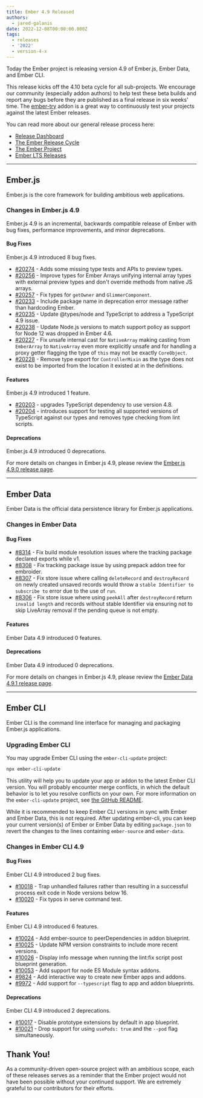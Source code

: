 ```yaml
---
title: Ember 4.9 Released
authors:
  - jared-galanis
date: 2022-12-08T00:00:00.000Z
tags:
  - releases
  - '2022'
  - version-4-x
---
```


Today the Ember project is releasing version 4.9 of Ember.js, Ember Data, and Ember CLI.

This release kicks off the 4.10 beta cycle for all sub-projects. We encourage our community (especially addon authors) to help test these beta builds and report any bugs before they are published as a final release in six weeks' time. The [ember-try](https://github.com/ember-cli/ember-try) addon is a great way to continuously test your projects against the latest Ember releases.

You can read more about our general release process here:

- [Release Dashboard](http://emberjs.com/releases/)
- [The Ember Release Cycle](https://blog.emberjs.com/new-ember-release-process/)
- [The Ember Project](https://blog.emberjs.com/ember-project-at-2-0/)
- [Ember LTS Releases](https://blog.emberjs.com/announcing-embers-first-lts/)

---

## Ember.js

Ember.js is the core framework for building ambitious web applications.

### Changes in Ember.js 4.9

Ember.js 4.9 is an incremental, backwards compatible release of Ember with bug fixes, performance improvements, and minor deprecations.

#### Bug Fixes

Ember.js 4.9 introduced 8 bug fixes.

- [#20274](https://github.com/emberjs/ember.js/pull/20274) - Adds some missing type tests and APIs to preview types.
- [#20256](https://github.com/emberjs/ember.js/pull/20256) - Improve types for Ember Arrays unifying internal array types with external preview types and don't override methods from native JS arrays.
- [#20257](https://github.com/emberjs/ember.js/pull/20257) - Fix types for `getOwner` and `GlimmerComponent`.
- [#20233](https://github.com/emberjs/ember.js/pull/20233/files) - Include package name in deprecation error message rather than hardcoding Ember.
- [#20235](https://github.com/emberjs/ember.js/pull/20235) - Update @types/node and TypeScript to address a TypeScript 4.9 issue.
- [#20238](https://github.com/emberjs/ember.js/pull/20238) - Update Node.js versions to match support policy as support for Node 12 was dropped in Ember 4.6.
- [#20227](https://github.com/emberjs/ember.js/pull/20227) - Fix unsafe internal cast for `NativeArray` making casting from `EmberArray` to `NativeArray` even more explicitly unsafe and for handling a proxy getter flagging the type of `this` may not be exactly `CoreObject`.
- [#20228](https://github.com/emberjs/ember.js/pull/20228) - Remove type export for `ControllerMixin` as the type does not exist to be imported from the location it existed at in the definitions.

#### Features

Ember.js 4.9 introduced 1 feature.

- [#20203](https://github.com/emberjs/ember.js/pull/20203) - upgrades TypeScript dependency to use version 4.8.
- [#20204](https://github.com/emberjs/ember.js/pull/20204) - introduces support for testing all supported versions of TypeScript against our types and removes type checking from lint scripts.

#### Deprecations

Ember.js 4.9 introduced 0 deprecations.

<!-- Block end -->

For more details on changes in Ember.js 4.9, please review the [Ember.js 4.9.0 release page](https://github.com/emberjs/ember.js/releases/tag/v4.9.0).

---

## Ember Data

Ember Data is the official data persistence library for Ember.js applications.

### Changes in Ember Data

#### Bug Fixes

- [#8314](https://github.com/emberjs/data/pull/8314) - Fix build module resolution issues where the tracking package declared exports while v1.
- [#8308](https://github.com/emberjs/data/pull/8308) - Fix tracking package issue by using prepack addon tree for embroider.
- [#8307](https://github.com/emberjs/data/pull/8307) - Fix store issue where calling `deleteRecord` and `destroyRecord` on newly created unsaved records would throw a `stable Identifier to subscribe to` error due to the use of `run`.
- [#8306](https://github.com/emberjs/data/pull/8306) - Fix store issue where using `peekAll` after `destroyRecord` return `invalid length` and records without stable Identifier via ensuring not to skip LiveArray removal if the pending queue is not empty.

#### Features

Ember Data 4.9 introduced 0 features.

#### Deprecations

Ember Data 4.9 introduced 0 deprecations.

For more details on changes in Ember.js 4.9, please review the [Ember Data 4.9.1 release page](https://github.com/emberjs/data/releases/tag/v4.9.1).

---

## Ember CLI

Ember CLI is the command line interface for managing and packaging Ember.js applications.

### Upgrading Ember CLI

You may upgrade Ember CLI using the `ember-cli-update` project:

```bash
npx ember-cli-update
```

This utility will help you to update your app or addon to the latest Ember CLI version. You will probably encounter merge conflicts, in which the default behavior is to let you resolve conflicts on your own. For more information on the `ember-cli-update` project, see [the GitHub README](https://github.com/ember-cli/ember-cli-update).

While it is recommended to keep Ember CLI versions in sync with Ember and Ember Data, this is not required. After updating ember-cli, you can keep your current version(s) of Ember or Ember Data by editing `package.json` to revert the changes to the lines containing `ember-source` and `ember-data`.

### Changes in Ember CLI 4.9

#### Bug Fixes

Ember CLI 4.9 introduced 2 bug fixes.

- [#10018](https://github.com/ember-cli/ember-cli/pull/10018) - Trap unhandled failures rather than resulting in a successful process exit code in Node versions below 16.
- [#10020](https://github.com/ember-cli/ember-cli/pull/10020) - Fix typos in serve command test.

#### Features

Ember CLI 4.9 introduced 6 features.

- [#10024](https://github.com/ember-cli/ember-cli/pull/10024) - Add ember-source to peerDependencies in addon blueprint.
- [#10025](https://github.com/ember-cli/ember-cli/pull/10025) - Update NPM version constraints to include more recent versions.
- [#10026](https://github.com/ember-cli/ember-cli/pull/10026) - Display info message when running the lint:fix script post blueprint generation.
- [#10053](https://github.com/ember-cli/ember-cli/pull/10053) - Add support for node ES Module syntax addons.
- [#9824](https://github.com/ember-cli/ember-cli/pull/9824) - Add interactive way to create new Ember apps and addons.
- [#9972](https://github.com/ember-cli/ember-cli/pull/9972) - Add support for `--typescript` flag to app and addon blueprints.

#### Deprecations

Ember CLI 4.9 introduced 2 deprecations.

- [#10017](https://github.com/ember-cli/ember-cli/pull/10017) - Disable prototype extensions by default in app blueprint.
- [#10021](https://github.com/ember-cli/ember-cli/pull/10021) - Drop support for using `usePods: true` and the `--pod` flag simultaneously.

## Thank You!

As a community-driven open-source project with an ambitious scope, each of these releases serves as a reminder that the Ember project would not have been possible without your continued support. We are extremely grateful to our contributors for their efforts.
